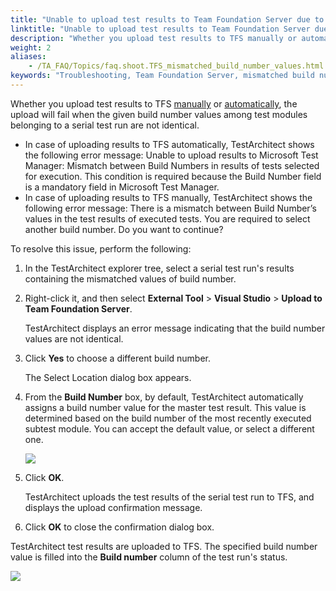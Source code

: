 ```yaml
--- 
title: "Unable to upload test results to Team Foundation Server due to mismatched build number values"
linktitle: "Unable to upload test results to Team Foundation Server due to mismatched build number values"
description: "Whether you upload test results to TFS manually or automatically , the upload will fail when the given build number values among test modules belonging to a serial test run are not identical. In case ..."
weight: 2
aliases: 
    - /TA_FAQ/Topics/faq.shoot.TFS_mismatched_build_number_values.html
keywords: "Troubleshooting, Team Foundation Server, mismatched build number values"
---
```


Whether you upload test results to TFS [manually](/TA_Help/Topics/ug_MTM_upload_result_manual.html) or [automatically](/TA_Help/Topics/ug_MTM_upload_result_automatic.html), the upload will fail when the given build number values among test modules belonging to a serial test run are not identical.

-   In case of uploading results to TFS automatically, TestArchitect shows the following error message: Unable to upload results to Microsoft Test Manager: Mismatch between Build Numbers in results of tests selected for execution. This condition is required because the Build Number field is a mandatory field in Microsoft Test Manager.
-   In case of uploading results to TFS manually, TestArchitect shows the following error message: There is a mismatch between Build Number’s values in the test results of executed tests. You are required to select another build number. Do you want to continue?

To resolve this issue, perform the following:

1.  In the TestArchitect explorer tree, select a serial test run's results containing the mismatched values of build number.

2.  Right-click it, and then select **External Tool** \> **Visual Studio** \> **Upload to Team Foundation Server**.

    TestArchitect displays an error message indicating that the build number values are not identical.

3.  Click **Yes** to choose a different build number.

    The Select Location dialog box appears.

4.  From the **Build Number** box, by default, TestArchitect automatically assigns a build number value for the master test result. This value is determined based on the build number of the most recently executed subtest module. You can accept the default value, or select a different one.

    ![](/images/TA_FAQ/Images/mismatched_build_number_values.png)

5.  Click **OK**.

    TestArchitect uploads the test results of the serial test run to TFS, and displays the upload confirmation message.

6.  Click **OK** to close the confirmation dialog box.


TestArchitect test results are uploaded to TFS. The specified build number value is filled into the **Build number** column of the test run's status.

![](/images/TA_FAQ/Images/mismatched_build_number_values_result.png)




